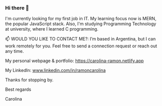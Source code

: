 ### Hi there 👋

I'm currently looking for my first job in IT. My learning focus now is MERN, the popular JavaScript stack. Also, I'm studying Programming Technology at university, where I learned C programming. 

📫 WOULD YOU LIKE TO CONTACT ME?:
I’m based in Argentina, but I can work remotely for you. Feel free to send a connection request or reach out any time.

My personal webpage & portfolio:
https://carolina-ramon.netlify.app

My LinkedIn:
www.linkedin.com/in/ramoncarolina

Thanks for stopping by.

Best regards

Carolina


<!--

- 🔭 I’m currently working on ...
- 🌱 I’m currently learning ...
- 👯 I’m looking to collaborate on ...
- 🤔 I’m looking for help with ...
- 💬 Ask me about ...
-->
